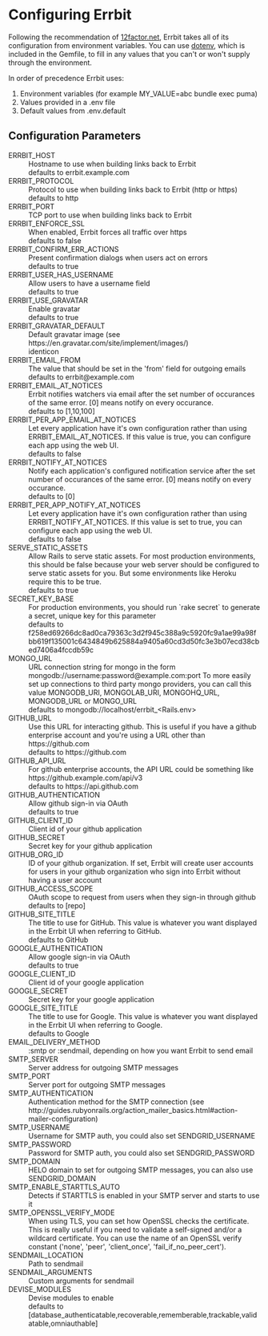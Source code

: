# Configuring Errbit
Following the recommendation of [12factor.net](http://12factor.net/config),
Errbit takes all of its configuration from environment variables. You can use
[dotenv](https://github.com/bkeepers/dotenv), which is included in the Gemfile,
to fill in any values that you can't or won't supply through the environment.

In order of precedence Errbit uses:
1. Environment variables (for example MY_VALUE=abc bundle exec puma)
2. Values provided in a .env file
3. Default values from .env.default

## Configuration Parameters
<dl>
<dt>ERRBIT_HOST
<dd>Hostname to use when building links back to Errbit
<dd>defaults to errbit.example.com
<dt>ERRBIT_PROTOCOL
<dd>Protocol to use when building links back to Errbit (http or https)
<dd>defaults to http
<dt>ERRBIT_PORT
<dd>TCP port to use when building links back to Errbit
<dt>ERRBIT_ENFORCE_SSL
<dd>When enabled, Errbit forces all traffic over https
<dd>defaults to false
<dt>ERRBIT_CONFIRM_ERR_ACTIONS
<dd>Present confirmation dialogs when users act on errors
<dd>defaults to true
<dt>ERRBIT_USER_HAS_USERNAME
<dd>Allow users to have a username field
<dd>defaults to true
<dt>ERRBIT_USE_GRAVATAR
<dd>Enable gravatar
<dd>defaults to true
<dt>ERRBIT_GRAVATAR_DEFAULT
<dd>Default gravatar image (see https://en.gravatar.com/site/implement/images/)
<dd>identicon
<dt>ERRBIT_EMAIL_FROM
<dd>The value that should be set in the 'from' field for outgoing emails
<dd>defaults to errbit@example.com
<dt>ERRBIT_EMAIL_AT_NOTICES
<dd>Errbit notifies watchers via email after the set number of occurances of the same error. [0] means notify on every occurance.
<dd>defaults to [1,10,100]
<dt>ERRBIT_PER_APP_EMAIL_AT_NOTICES
<dd>Let every application have it's own configuration rather than using ERRBIT_EMAIL_AT_NOTICES. If this value is true, you can configure each app using the web UI.
<dd>defaults to false
<dt>ERRBIT_NOTIFY_AT_NOTICES
<dd>Notify each application's configured notification service after the set number of occurances of the same error. [0] means notify on every occurance.
<dd>defaults to [0]
<dt>ERRBIT_PER_APP_NOTIFY_AT_NOTICES
<dd>Let every application have it's own configuration rather than using ERRBIT_NOTIFY_AT_NOTICES. If this value is set to true, you can configure each app using the web UI.
<dd>defaults to false
<dt>SERVE_STATIC_ASSETS
<dd>Allow Rails to serve static assets. For most production environments, this should be false because your web server should be configured to serve static assets for you. But some environments like Heroku require this to be true.
<dd>defaults to true
<dt>SECRET_KEY_BASE
<dd>For production environments, you should run `rake secret` to generate a secret, unique key for this parameter
<dd>defaults to f258ed69266dc8ad0ca79363c3d2f945c388a9c5920fc9a1ae99a98fbb619f135001c6434849b625884a9405a60cd3d50fc3e3b07ecd38cbed7406a4fccdb59c
<dt>MONGO_URL
<dd>URL connection string for mongo in the form mongodb://username:password@example.com:port To more easily set up connections to third party mongo providers, you can call this value MONGODB_URI, MONGOLAB_URI, MONGOHQ_URL, MONGODB_URL or MONGO_URL
<dd>defaults to mongodb://localhost/errbit_&lt;Rails.env&gt;
<dt>GITHUB_URL
<dd>Use this URL for interacting github. This is useful if you have a github enterprise account and you're using a URL other than https://github.com
<dd>defaults to https://github.com
<dt>GITHUB_API_URL</dt>
<dd>For github enterprise accounts, the API URL could be something like https://github.example.com/api/v3</dd>
<dd>defaults to https://api.github.com</dd>
<dt>GITHUB_AUTHENTICATION
<dd>Allow github sign-in via OAuth
<dd>defaults to true
<dt>GITHUB_CLIENT_ID
<dd>Client id of your github application
<dt>GITHUB_SECRET
<dd>Secret key for your github application
<dt>GITHUB_ORG_ID
<dd>ID of your github organization. If set, Errbit will create user accounts for users in your github organization who sign into Errbit without having a user account
<dt>GITHUB_ACCESS_SCOPE
<dd>OAuth scope to request from users when they sign-in through github
<dd>defaults to [repo]
<dt>GITHUB_SITE_TITLE</dt>
<dd>The title to use for GitHub. This value is whatever you want displayed in the Errbit UI when referring to GitHub.</dd>
<dd>defaults to GitHub</dd>
<dt>GOOGLE_AUTHENTICATION
<dd>Allow google sign-in via OAuth
<dd>defaults to true
<dt>GOOGLE_CLIENT_ID
<dd>Client id of your google application
<dt>GOOGLE_SECRET
<dd>Secret key for your google application
<dt>GOOGLE_SITE_TITLE</dt>
<dd>The title to use for Google. This value is whatever you want displayed in the Errbit UI when referring to Google.</dd>
<dd>defaults to Google</dd>
<dt>EMAIL_DELIVERY_METHOD
<dd>:smtp or :sendmail, depending on how you want Errbit to send email
<dt>SMTP_SERVER
<dd>Server address for outgoing SMTP messages
<dt>SMTP_PORT
<dd>Server port for outgoing SMTP messages
<dt>SMTP_AUTHENTICATION
<dd>Authentication method for the SMTP connection (see http://guides.rubyonrails.org/action_mailer_basics.html#action-mailer-configuration)
<dt>SMTP_USERNAME
<dd>Username for SMTP auth, you could also set SENDGRID_USERNAME
<dt>SMTP_PASSWORD
<dd>Password for SMTP auth, you could also set SENDGRID_PASSWORD
<dt>SMTP_DOMAIN
<dd>HELO domain to set for outgoing SMTP messages, you can also use SENDGRID_DOMAIN
<dt>SMTP_ENABLE_STARTTLS_AUTO
<dd>Detects if STARTTLS is enabled in your SMTP server and starts to use it
<dt>SMTP_OPENSSL_VERIFY_MODE
<dd>When using TLS, you can set how OpenSSL checks the certificate. This is really useful if you need to validate a self-signed and/or a wildcard certificate. You can use the name of an OpenSSL verify constant ('none', 'peer', 'client_once', 'fail_if_no_peer_cert').
<dt>SENDMAIL_LOCATION
<dd>Path to sendmail
<dt>SENDMAIL_ARGUMENTS
<dd>Custom arguments for sendmail
<dt>DEVISE_MODULES
<dd>Devise modules to enable
<dd>defaults to [database_authenticatable,recoverable,rememberable,trackable,validatable,omniauthable]
</dl>
